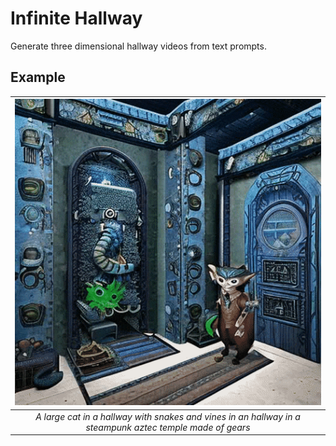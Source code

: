 # Infinite Hallway
Generate three dimensional hallway videos from text prompts.

## Example


| ![](https://github.com/NealWadhwa/infinite-hallway/blob/main/example.gif) |
|:--:| 
| *A large cat in a hallway with snakes and vines in an hallway in a steampunk aztec temple made of gears* |

